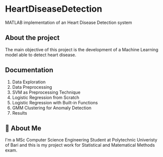 # HeartDiseaseDetection

MATLAB implementation of an Heart Disease Detection system


## About the project

The main objective of this project is the development of a Machine Learning model able to detect heart disease. 


## Documentation

1. Data Exploration
2. Data Preprocessing
3. SVM as Preprocessing Technique
4. Logistic Regression from Scratch
5. Logistic Regression with Built-in Functions
6. GMM Clustering for Anomaly Detection
7. Results


## 🚀 About Me
I'm a MSc Computer Science Engineering Student at Polytechnic Univeristy of Bari and this is my project work for Statistical and Matematical Methods exam.

